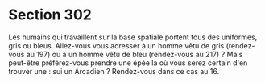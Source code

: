 # Section 302

Les humains qui travaillent sur la base spatiale portent tous des 
uniformes, gris ou bleus. Allez-vous vous adresser à un homme 
vêtu de gris (rendez-vous au 197) ou à un homme vêtu de bleu 
(rendez-vous au 217) ? Mais peut-être préférez-vous prendre une 
épée là où vous serez certain d'en trouver une : sui un Arcadien ? 
Rendez-vous dans ce cas au 16.